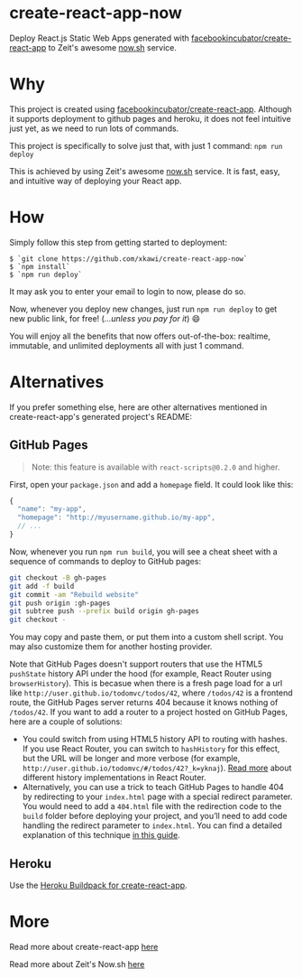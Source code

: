 # create-react-app-now

Deploy React.js Static Web Apps generated with [facebookincubator/create-react-app](https://github.com/facebookincubator/create-react-app) to Zeit's awesome [now.sh](https://zeit.co/now/) service.

# Why

This project is created using [facebookincubator/create-react-app](https://github.com/facebookincubator/create-react-app).
Although it supports deployment to github pages and heroku, it does not feel intuitive just yet, as we need to run lots of commands.

This project is specifically to solve just that, with just 1 command: `npm run deploy`

This is achieved by using Zeit's awesome [now.sh](https://zeit.co/now/) service.
It is fast, easy, and intuitive way of deploying your React app.

# How

Simply follow this step from getting started to deployment:

```
$ `git clone https://github.com/xkawi/create-react-app-now`
$ `npm install`
$ `npm run deploy`
```

It may ask you to enter your email to login to now, please do so.

Now, whenever you deploy new changes, just run `npm run deploy` to get new public link, for free! (_...unless you pay for it_) :smile:

You will enjoy all the benefits that now offers out-of-the-box: realtime, immutable, and unlimited deployments all with just 1 command.

# Alternatives

If you prefer something else, here are other alternatives mentioned in create-react-app's generated project's README:

## GitHub Pages

>Note: this feature is available with `react-scripts@0.2.0` and higher.

First, open your `package.json` and add a `homepage` field.
It could look like this:

```js
{
  "name": "my-app",
  "homepage": "http://myusername.github.io/my-app",
  // ...
}
```

Now, whenever you run `npm run build`, you will see a cheat sheet with a sequence of commands to deploy to GitHub pages:

```sh
git checkout -B gh-pages
git add -f build
git commit -am "Rebuild website"
git push origin :gh-pages
git subtree push --prefix build origin gh-pages
git checkout -
```

You may copy and paste them, or put them into a custom shell script. You may also customize them for another hosting provider.

Note that GitHub Pages doesn't support routers that use the HTML5 `pushState` history API under the hood (for example, React Router using `browserHistory`). This is becasue when there is a fresh page load for a url like `http://user.github.io/todomvc/todos/42`, where `/todos/42` is a frontend route, the GitHub Pages server returns 404 because it knows nothing of `/todos/42`. If you want to add a router to a project hosted on GitHub Pages, here are a couple of solutions:
* You could switch from using HTML5 history API to routing with hashes. If you use React Router, you can switch to `hashHistory` for this effect, but the URL will be longer and more verbose (for example, `http://user.github.io/todomvc/#/todos/42?_k=yknaj`). [Read more](https://github.com/reactjs/react-router/blob/master/docs/guides/Histories.md#histories) about different history implementations in React Router.
* Alternatively, you can use a trick to teach GitHub Pages to handle 404 by redirecting to your `index.html` page with a special redirect parameter. You would need to add a `404.html` file with the redirection code to the `build` folder before deploying your project, and you’ll need to add code handling the redirect parameter to `index.html`. You can find a detailed explanation of this technique [in this guide](https://github.com/rafrex/spa-github-pages).

## Heroku

Use the [Heroku Buildpack for create-react-app](https://github.com/mars/create-react-app-buildpack).

# More

Read more about create-react-app [here](https://github.com/facebookincubator/create-react-app/blob/master/template/README.md)

Read more about Zeit's Now.sh [here](https://zeit.co/now)
